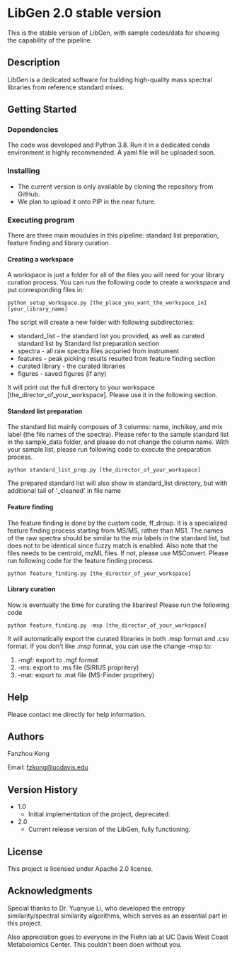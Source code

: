 # LibGen 2.0 stable version

This is the stable version of LibGen, with sample codes/data for showing the capability of the pipeline.

## Description

LibGen is a dedicated software for building high-quality mass spectral libraries from reference standard mixes.

## Getting Started

### Dependencies

The code was developed and Python 3.8. Run it in a dedicated conda environment is highly recommended. A yaml file will be uploaded soon.

### Installing

* The current version is only available by cloning the repository from GitHub.
* We plan to upload it onto PIP in the near future.


### Executing program
There are three main moudules in this pipeline: standard list preparation, feature finding and library curation.
#### Creating a workspace
A workspace is just a folder for all of the files you will need for your library curation process. 
You can run the following code to create a workspace and put corresponding files in:
```
python setup_workspace.py [the_place_you_want_the_workspace_in] [your_library_name]
```
The script will create a new folder with following subdirectories:
* standard_list - the standard list you provided, as well as curated standard list by Standard list preparation section
* spectra - all raw spectra files acquried from instrument
* features - peak picking results resulted from feature finding section
* curated library - the curated libraries
* figures - saved figures (if any)

It will  print out the full directory to your workspace [the_director_of_your_workspace]. Please use it in the following section.
#### Standard list preparation
The standard list mainly composes of 3 columns: name, inchikey, and mix label (the file names of the spectra).
Please refer to the sample standard list in the sample_data folder, and please do not change the column name.
With your sample list, please run following code to execute the preparation process. 
```
python standard_list_prep.py [the_director_of_your_workspace]
```
The prepared standard list will also show in standard_list directory, but with additional tail of '_cleaned' in file name

#### Feature finding
The feature finding is done by the custom code, ff_droup. It is a specialized feature finding process starting from MS/MS, rather than MS1.
The names of the raw spectra should be similar to the mix labels in the standard list, but does not to be identical since fuzzy match is enabled.
Also note that the files needs to be centroid, mzML files. If not, please use MSConvert.
Please run following code for the feature finding process.
```
python feature_finding.py [the_director_of_your_workspace]
```
#### Library curation
Now is eventually the time for curating the libarires! Please run the following code
```
python feature_finding.py -msp [the_director_of_your_workspace]
```
It will automatically export the curated libraries in both .msp format and .csv format. If you don't like .msp format, you can use the change -msp to:
1. -mgf: export to .mgf format
2. -ms: export to .ms file (SIRIUS propritery)
3. -mat: export to .mat file (MS-Finder propritery)

## Help

Please contact me directly for help information.

## Authors

Fanzhou Kong

Email: fzkong@ucdavis.edu

## Version History

* 1.0
    * Initial implementation of the project, deprecated.
* 2.0
    * Current release version of the LibGen, fully functioning.

## License

This project is licensed under Apache 2.0 license.

## Acknowledgments

Special thanks to Dr. Yuanyue Li, who developed the entropy similarity/spectral similarity algorithms, which serves as an essential part in this project.

Also appreciation goes to everyone in the Fiehn lab at UC Davis West Coast Metabolomics Center. This couldn't been doen without you.
